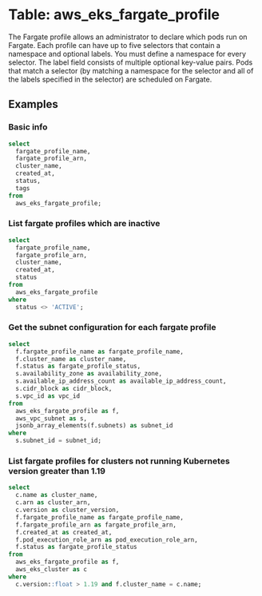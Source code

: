# Table: aws_eks_fargate_profile

The Fargate profile allows an administrator to declare which pods run on Fargate. Each profile can have up to five selectors that contain a namespace and optional labels. You must define a namespace for every selector. The label field consists of multiple optional key-value pairs. Pods that match a selector (by matching a namespace for the selector and all of the labels specified in the selector) are scheduled on Fargate.

## Examples

### Basic info

```sql
select
  fargate_profile_name,
  fargate_profile_arn,
  cluster_name,
  created_at,
  status,
  tags
from
  aws_eks_fargate_profile;
```

### List fargate profiles which are inactive
```sql
select
  fargate_profile_name,
  fargate_profile_arn,
  cluster_name,
  created_at,
  status
from
  aws_eks_fargate_profile
where
  status <> 'ACTIVE';
```

### Get the subnet configuration for each fargate profile

```sql
select
  f.fargate_profile_name as fargate_profile_name,
  f.cluster_name as cluster_name,
  f.status as fargate_profile_status,
  s.availability_zone as availability_zone,
  s.available_ip_address_count as available_ip_address_count,
  s.cidr_block as cidr_block,
  s.vpc_id as vpc_id
from
  aws_eks_fargate_profile as f,
  aws_vpc_subnet as s,
  jsonb_array_elements(f.subnets) as subnet_id
where
  s.subnet_id = subnet_id;
```

### List fargate profiles for clusters not running Kubernetes version greater than 1.19

```sql
select
  c.name as cluster_name,
  c.arn as cluster_arn,
  c.version as cluster_version,
  f.fargate_profile_name as fargate_profile_name,
  f.fargate_profile_arn as fargate_profile_arn,
  f.created_at as created_at,
  f.pod_execution_role_arn as pod_execution_role_arn,
  f.status as fargate_profile_status
from
  aws_eks_fargate_profile as f,
  aws_eks_cluster as c
where
  c.version::float > 1.19 and f.cluster_name = c.name;
```
